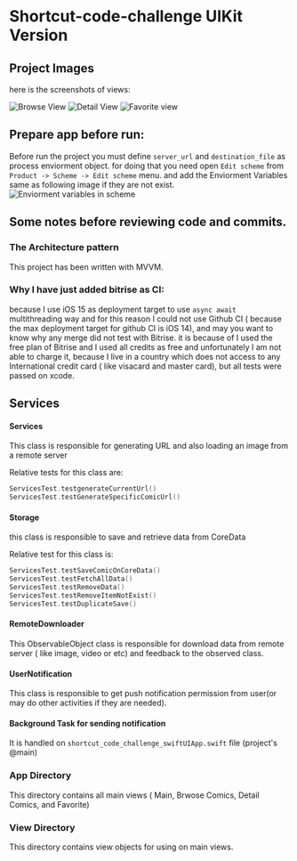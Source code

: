 # Shortcut-code-challenge UIKit Version

## Project Images
here is the screenshots of views:

![Browse View](https://github.com/Mohsenkhodadadzadeh/shoutcut-code-challenge-swiftUI/blob/master/raedmeimages/br.png) ![Detail View](https://github.com/Mohsenkhodadadzadeh/shoutcut-code-challenge-swiftUI/blob/master/raedmeimages/dt.png) ![Favorite view](https://github.com/Mohsenkhodadadzadeh/shoutcut-code-challenge-swiftUI/blob/master/raedmeimages/fv.png)

## Prepare app before run:

Before run the project you must define `server_url` and `destination_file` as process enviorment object. for doing that you need open `Edit scheme` from `Product -> Scheme -> Edit scheme` menu. and add the Enviorment Variables same as following image if they are not exist.
![Enviorment variables in scheme](https://github.com/Mohsenkhodadadzadeh/shoutcut-code-challenge-swiftUI/blob/master/raedmeimages/scheme.png)

## Some notes before reviewing code and commits.

### The Architecture pattern

This project has been written with MVVM.


### Why I have just added bitrise as CI:
because I use iOS 15 as deployment target to use `async await` multithreading way and for this reason I could not use Github CI ( because the max deployment target for github CI is iOS 14), and may you want to know why any merge did not test with Bitrise. it is because of I used the free plan of Bitrise and I used all credits as free and unfortunately I am not able to charge it, because I live in a country which does not access to any International credit card ( like visacard and master card), but all tests were passed on xcode.


## Services

#### Services
This class is responsible for generating URL and also loading an image from a remote server

Relative tests for this class are:

```swift
ServicesTest.testgenerateCurrentUrl()
ServicesTest.testGenerateSpecificComicUrl()
```

#### Storage

this class is responsible to save and retrieve data from CoreData

Relative test for this class is:

```swift
ServicesTest.testSaveComicOnCoreData()
ServicesTest.testFetchAllData()
ServicesTest.testRemoveData()
ServicesTest.testRemoveItemNotExist()
ServicesTest.testDuplicateSave()

```

#### RemoteDownloader

This ObservableObject class is responsible for download data from remote server ( like image, video or etc) and feedback to the observed class.


#### UserNotification

This class is responsible to get push notification permission from user(or may do other activities if they are needed).

#### Background Task for sending notification

It is handled on `shortcut_code_challenge_swiftUIApp.swift` file (project's @main)


### App Directory

This directory contains all main views ( Main, Brwose Comics, Detail Comics, and Favorite)


### View Directory

This directory contains view objects for using on main views.
